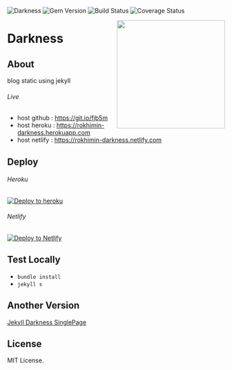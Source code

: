 ![Darkness](https://img.shields.io/badge/jekyll-Darkness-%23222)
![Gem Version](https://img.shields.io/badge/Gem-v%202.6.3-red)
![Build Status](https://travis-ci.com/rokhimin/Darkness.svg?branch=master)
![Coverage Status](https://img.shields.io/badge/coverage-99%25-green)

<a href="https://github.com/rokhimin/Darkness"><img src="https://media.tenor.com/images/0a3605d63dcca393d5b50f78e3cc87b0/tenor.gif" width="250" align="right"/></a>
# Darkness
## About
blog static using jekyll 

###### Live
- host github : https://git.io/fjb5m
- host heroku : https://rokhimin-darkness.herokuapp.com
- host netlify : https://rokhimin-darkness.netlify.com

## Deploy

###### Heroku
[![Deploy to heroku](https://www.herokucdn.com/deploy/button.png)](https://dashboard.heroku.com/new?button-url=https://github.com/rokhimin/Darkness/tree/deploy_heroku&template=https://github.com/rokhimin/jekyll-darkness/tree/deploy_heroku) 

###### Netlify
 [![Deploy to Netlify](https://www.netlify.com/img/deploy/button.svg)](https://app.netlify.com/start/deploy?repository=https://github.com/rokhimin/jekyll-netlify)

## Test Locally
- ``bundle install``
- ``jekyll s``

## Another Version
[Jekyll Darkness SinglePage](https://github.com/rokhimin/jekyll-darkness-singlepage)

## License 
MIT License.
